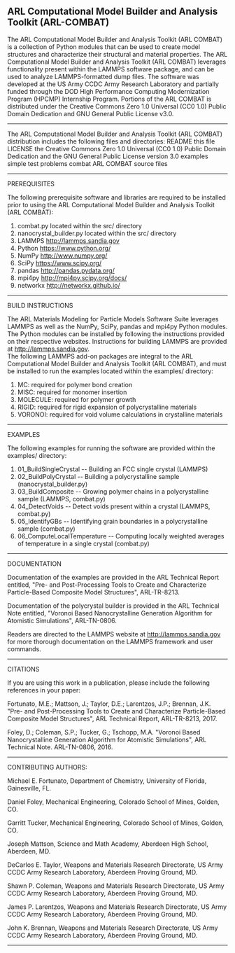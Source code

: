 ARL Computational Model Builder and Analysis Toolkit (ARL-COMBAT)
-------------------------------------------------------------------------------------------------------------------------------------------------------------------------------------------------------

The ARL Computational Model Builder and Analysis Toolkit (ARL COMBAT) is a collection of Python modules that can be used to create model structures and characterize their structural and material properties.
The ARL Computational Model Builder and Analysis Toolkit (ARL COMBAT) leverages functionality present within the LAMMPS software package, and can be used to analyze LAMMPS-formatted dump files.
The software was developed at the US Army CCDC Army Research Laboratory and partially funded through the DOD High Performance Computing Modernization Program (HPCMP) Internship Program.
Portions of the ARL COMBAT is distributed under the Creative Commons Zero 1.0 Universal (CC0 1.0) Public Domain Dedication and GNU General Public License v3.0.

-------------------------------------------------------------------------------------------------------------------------------------------------------------------------------------------------------

The ARL Computational Model Builder and Analysis Toolkit (ARL COMBAT) distribution includes the following files and directories:
README 	   		this file
LICENSE              	the Creative Commons Zero 1.0 Universal (CC0 1.0) Public Domain Dedication and the GNU General Public License version 3.0
examples             	simple test problems
combat                	ARL COMBAT source files

-------------------------------------------------------------------------------------------------------------------------------------------------------------------------------------------------------
PREREQUISITES

The following prerequisite software and libraries are required to be installed prior to using the ARL Computational Model Builder and Analysis Toolkit (ARL COMBAT):

1.  combat.py 		     located within the src/ directory
2.  nanocrystal_builder.py   located within the src/ directory
3.  LAMMPS 		     http://lammps.sandia.gov
4.  Python 		     https://www.python.org/
5.  NumPy 		     http://www.numpy.org/
6.  SciPy 		     https://www.scipy.org/
7.  pandas 		     http://pandas.pydata.org/
8.  mpi4py 		     http://mpi4py.scipy.org/docs/
9.  networkx 		     http://networkx.github.io/

-------------------------------------------------------------------------------------------------------------------------------------------------------------------------------------------------------
BUILD INSTRUCTIONS

The ARL Materials Modeling for Particle Models Software Suite leverages LAMMPS as well as the NumPy, SciPy, pandas and mpi4py Python modules.  
The Python modules can be installed by following the instructions provided on their respective websites.
Instructions for building LAMMPS are provided at http://lammps.sandia.gov.  
The following LAMMPS add-on packages are integral to the ARL Computational Model Builder and Analysis Toolkit (ARL COMBAT), and must be installed to run the examples located within the examples/ directory:

1.  MC:  required for polymer bond creation
2.  MISC:  required for monomer insertion
3.  MOLECULE:  required for polymer growth
4.  RIGID:  required for rigid expansion of polycrystalline materials
5.  VORONOI:  required for void volume calculations in crystalline materials

-------------------------------------------------------------------------------------------------------------------------------------------------------------------------------------------------------
EXAMPLES

The following examples for running the software are provided within the examples/ directory:

1.  01_BuildSingleCrystal      -- Building an FCC single crystal (LAMMPS)
2.  02_BuildPolyCrystal        -- Building a polycrystalline sample (nanocrystal_builder.py)
3.  03_BuildComposite          -- Growing polymer chains in a polycrystalline sample (LAMMPS, combat.py)
4.  04_DetectVoids             -- Detect voids present within a crystal (LAMMPS, combat.py)
5.  05_IdentifyGBs             -- Identifying grain boundaries in a polycrystalline sample (combat.py)
6.  06_ComputeLocalTemperature -- Computing locally weighted averages of temperature in a single crystal (combat.py)

-------------------------------------------------------------------------------------------------------------------------------------------------------------------------------------------------------
DOCUMENTATION

Documentation of the examples are provided in the ARL Technical Report entitled, "Pre- and Post-Processing Tools to Create and Characterize Particle-Based Composite Model Structures", ARL-TR-8213.

Documentation of the polycrystal builder is provided in the ARL Technical Note entitled, "Voronoi Based Nanocrystalline Generation Algorithm for Atomistic Simulations", ARL-TN-0806.

Readers are directed to the LAMMPS website at http://lammps.sandia.gov for more thorough documentation on the LAMMPS framework and user commands.

-------------------------------------------------------------------------------------------------------------------------------------------------------------------------------------------------------
CITATIONS

If you are using this work in a publication, please include the following references in your paper:

Fortunato, M.E.; Mattson, J.; Taylor, D.E.; Larentzos, J.P.; Brennan, J.K.  "Pre- and Post-Processing Tools to Create and Characterize Particle-Based Composite Model Structures", ARL Technical Report, ARL-TR-8213, 2017.

Foley, D.; Coleman, S.P.; Tucker, G.; Tschopp, M.A.  "Voronoi Based Nanocrystalline Generation Algorithm for Atomistic Simulations", ARL Technical Note. ARL-TN-0806, 2016.

-------------------------------------------------------------------------------------------------------------------------------------------------------------------------------------------------------
CONTRIBUTING AUTHORS:

Michael E. Fortunato, Department of Chemistry, University of Florida, Gainesville, FL.

Daniel Foley, Mechanical Engineering, Colorado School of Mines, Golden, CO.

Garritt Tucker, Mechanical Engineering, Colorado School of Mines, Golden, CO.

Joseph Mattson, Science and Math Academy, Aberdeen High School, Aberdeen, MD.

DeCarlos E. Taylor, Weapons and Materials Research Directorate, US Army CCDC Army Research Laboratory, Aberdeen Proving Ground, MD.

Shawn P. Coleman, Weapons and Materials Research Directorate, US Army CCDC Army Research Laboratory, Aberdeen Proving Ground, MD.

James P. Larentzos, Weapons and Materials Research Directorate, US Army CCDC Army Research Laboratory, Aberdeen Proving Ground, MD.

John K. Brennan, Weapons and Materials Research Directorate, US Army CCDC Army Research Laboratory, Aberdeen Proving Ground, MD.

-------------------------------------------------------------------------------------------------------------------------------------------------------------------------------------------------------
